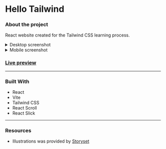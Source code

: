 # Hello Tailwind

### About the project

React website created for the Tailwind CSS learning process.

<details>
<summary>Desktop screenshot</summary>
  <ol>
    <img src="src/assets/desktop-ss.png" alt="desktop screenshot">
  </ol>
</details>
<details>
  <summary>Mobile screenshot</summary>
  <ol>
    <img src="src/assets/mobile-ss.png" alt="mobile screenshot">
  </ol>
</details>

### [Live preview](https://hello-tailwind-iota.vercel.app/)

---

### Built With

- React
- Vite
- Tailwind CSS
- React Scroll
- React Slick

---

### Resources

- Illustrations was provided by [Storyset](https://storyset.com/)
